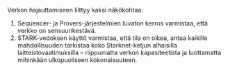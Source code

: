 Verkon hajauttamiseen liittyy kaksi näkökohtaa:

1. Sequencer- ja Provers-järjestelmien luvaton kerros varmistaa, että verkko on sensuurikestävä.
2. STARK-vedoksen käyttö varmistaa, että tila on oikea, antaa kaikille mahdollisuuden tarkistaa koko Starknet-ketjun alhaisilla laitteistovaatimuksilla – riippumatta verkon kapasiteetista ja luottamatta mihinkään ulkopuoliseen kokonaisuuteen.